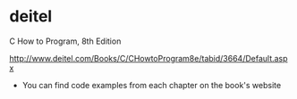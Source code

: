 # deitel
C How to Program, 8th Edition


http://www.deitel.com/Books/C/CHowtoProgram8e/tabid/3664/Default.aspx

* You can find code examples from each chapter on the book's website

